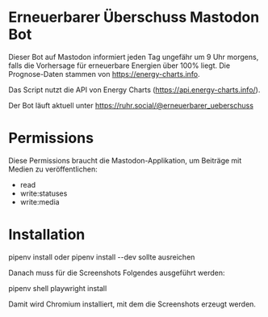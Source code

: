# Erneuerbarer Überschuss Mastodon Bot

Dieser Bot auf Mastodon informiert jeden Tag ungefähr um 9 Uhr morgens, falls die Vorhersage für erneuerbare Energien über 100% liegt.
Die Prognose-Daten stammen von https://energy-charts.info.

Das Script nutzt die API von Energy Charts (https://api.energy-charts.info/).

Der Bot läuft aktuell unter https://ruhr.social/@erneuerbarer_ueberschuss

Permissions
===========
Diese Permissions braucht die Mastodon-Applikation, um Beiträge mit Medien zu veröffentlichen:

* read
* write:statuses
* write:media

Installation
============

pipenv install oder pipenv install --dev sollte ausreichen

Danach muss für die Screenshots Folgendes ausgeführt werden:

pipenv shell
playwright install

Damit wird Chromium installiert, mit dem die Screenshots erzeugt werden.
